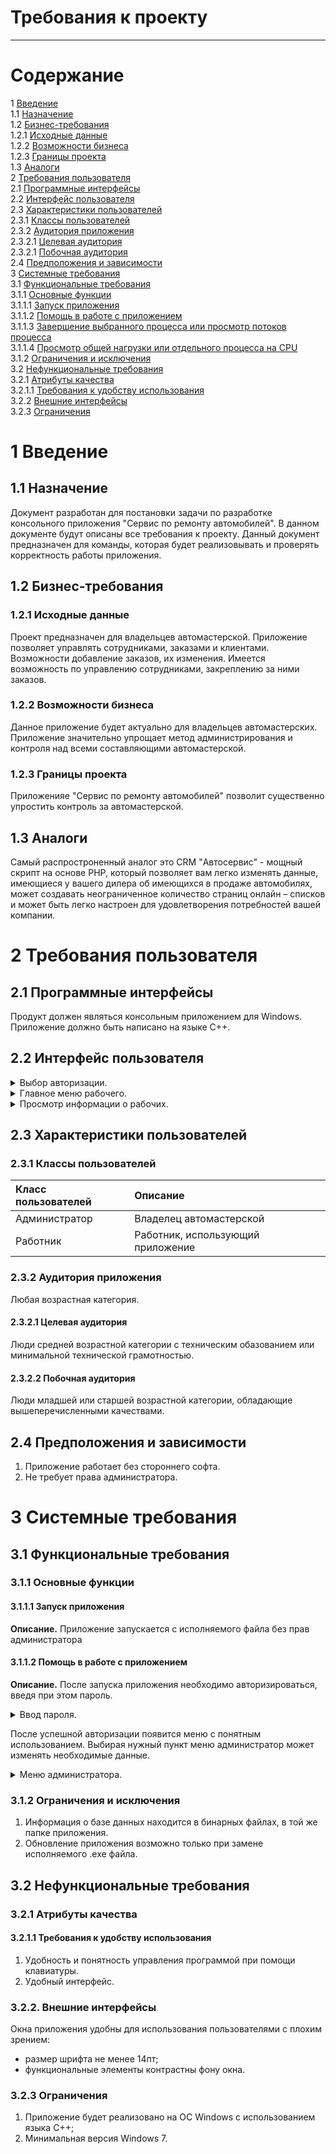 # Требования к проекту
---

# Содержание
1 [Введение](#intro)  
1.1 [Назначение](#appointment)  
1.2 [Бизнес-требования](#business_requirements)  
1.2.1 [Исходные данные](#initial_data)  
1.2.2 [Возможности бизнеса](#business_opportunities)  
1.2.3 [Границы проекта](#project_boundary)  
1.3 [Аналоги](#analogues)  
2 [Требования пользователя](#user_requirements)  
2.1 [Программные интерфейсы](#software_interfaces)  
2.2 [Интерфейс пользователя](#user_interface)  
2.3 [Характеристики пользователей](#user_specifications)  
2.3.1 [Классы пользователей](#user_classes)  
2.3.2 [Аудитория приложения](#application_audience)  
2.3.2.1 [Целевая аудитория](#target_audience)  
2.3.2.1 [Побочная аудитория](#collateral_audience)  
2.4 [Предположения и зависимости](#assumptions_and_dependencies)  
3 [Системные требования](#system_requirements)  
3.1 [Функциональные требования](#functional_requirements)  
3.1.1 [Основные функции](#main_functions)  
3.1.1.1 [Запуск приложения](#user_logon_to_the_application)  
3.1.1.2 [Помощь в работе с приложением](#setting_up_the_profile_of_the_active_user)  
3.1.1.3 [Завершение выбранного процесса или просмотр потоков процесса](#download_news)  
3.1.1.4 [Просмотр общей нагрузки или отдельного процесса на CPU](#view_information_about_an_individual_newsletter)  
3.1.2 [Ограничения и исключения](#restrictions_and_exclusions)  
3.2 [Нефункциональные требования](#non-functional_requirements)  
3.2.1 [Атрибуты качества](#quality_attributes)  
3.2.1.1 [Требования к удобству использования](#requirements_for_ease_of_use)   
3.2.2 [Внешние интерфейсы](#external_interfaces)  
3.2.3 [Ограничения](#restrictions)

<a name="intro"/>

# 1 Введение

<a name="appointment"/>

## 1.1 Назначение
Документ разработан для постановки задачи по разработке консольного приложения "Сервис по ремонту автомобилей". В данном документе будут описаны все требования к проекту. Данный документ предназначен для команды, которая будет реализовывать и проверять корректность работы приложения.

<a name="business_requirements"/>

## 1.2 Бизнес-требования

<a name="initial_data"/>

### 1.2.1 Исходные данные
Проект предназначен для владельцев автомастерской. Приложение позволяет управлять сотрудниками, заказами и клиентами. Возможности добавление заказов, их изменения. Имеется возможность по управлению сотрудниками, закреплению за ними заказов.

<a name="business_opportunities"/>

### 1.2.2 Возможности бизнеса
Данное приложение будет актуально для владельцев автомастерских. Приложение значительно упрощает метод администрирования и контроля над всеми составляющими автомастерской. 

<a name="project_boundary"/>

### 1.2.3 Границы проекта
Приложенияе "Сервис по ремонту автомобилей" позволит существенно упростить контроль за автомастерской.

<a name="analogues"/>

## 1.3 Аналоги
Самый распростроненный аналог это CRM "Автосервис" - мощный скрипт на основе PHP, который позволяет вам легко изменять данные, имеющиеся у вашего дилера об имеющихся в продаже автомобилях, может создавать неограниченное количество страниц онлайн – списков и может быть легко настроен для удовлетворения потребностей вашей компании. 

<a name="user_requirements"/>

# 2 Требования пользователя

<a name="software_interfaces"/>

## 2.1 Программные интерфейсы
Продукт должен являться консольным приложением для Windows. Приложение должно быть написано на языке С++.

<a name="user_interface"/>

## 2.2 Интерфейс пользователя

<details>
<summary>Выбор авторизации.</summary>
 
![Авторизация](https://user-images.githubusercontent.com/71733287/205040168-4a8a53c9-e20f-447c-a9dd-8d1cf3f4febb.png)


</details>

<details>
<summary>Главное меню рабочего.</summary>
 
![image](https://user-images.githubusercontent.com/71733287/205040432-0fed6c8c-40a2-4cad-b4c7-32536cb670e0.png)

</details>

<details>
<summary>Просмотр информации о рабочих.</summary>
 
![Screenshot_7](https://user-images.githubusercontent.com/71733287/205041081-3f6ce147-09cd-4aee-908b-446330e70c91.png)


</details>
<a name="user_specifications"/>

## 2.3 Характеристики пользователей

<a name="user_classes"/>

### 2.3.1 Классы пользователей

| Класс пользователей | Описание |
|:---|:---|
| Администратор | Владелец автомастерской |
| Работник | Работник, использующий приложение |

<a name="application_audience"/>

### 2.3.2 Аудитория приложения

Любая возрастная категория.

<a name="target_audience"/>

#### 2.3.2.1 Целевая аудитория

Люди средней возрастной категории с техническим обазованием или минимальной технической грамотностью.

<a name="collateral_audience"/>

#### 2.3.2.2 Побочная аудитория

Люди младшей или старшей возрастной категории, обладающие вышеперечисленными качествами.

<a name="assumptions_and_dependencies"/>

## 2.4 Предположения и зависимости

1. Приложение работает без стороннего софта.
2. Не требует права администратора.

<a name="system_requirements"/>

# 3 Системные требования

<a name="functional_requirements"/>

## 3.1 Функциональные требования

<a name="main_functions"/>

### 3.1.1 Основные функции

<a name="user_logon_to_the_application"/>

#### 3.1.1.1 Запуск приложения

**Описание.** Приложение запускается с исполняемого файла без прав администратора

<a name="setting_up_the_profile_of_the_active_user"/>

#### 3.1.1.2 Помощь в работе с приложением

**Описание.** После запуска приложения необходимо авторизироваться, введя при этом пароль.

<details>
<summary>Ввод пароля.</summary>
 
![Screenshot_8](https://user-images.githubusercontent.com/71733287/205041878-61303e10-2487-4b6f-bb45-8aebf4d054b8.png)

</details>

После успешной авторизации появится меню с понятным использованием. Выбирая нужный пункт меню администратор может изменять необходимые данные.
<details>
<summary>Меню администратора.</summary>
 
![Screenshot_9](https://user-images.githubusercontent.com/71733287/205042389-19920038-0d34-4fae-b8e4-b573a3e6dcea.png)

</details>

<a name="restrictions_and_exclusions"/>

### 3.1.2 Ограничения и исключения

1. Информация о базе данных находится в бинарных файлах, в той же папке приложения.
2. Обновление приложения возможно только при замене исполняемого .exe файла.

<a name="non-functional_requirements"/>

## 3.2 Нефункциональные требования

<a name="quality_attributes"/>

### 3.2.1 Атрибуты качества

<a name="requirements_for_ease_of_use"/>

#### 3.2.1.1 Требования к удобству использования

1. Удобность и понятность управления программой при помощи клавиатуры.
2. Удобный интерфейс.

<a name="external_interfaces"/>

### 3.2.2. Внешние интерфейсы

Окна приложения удобны для использования пользователями с плохим зрением:
  * размер шрифта не менее 14пт;
  * функциональные элементы контрастны фону окна.

<a name="restrictions"/>

### 3.2.3 Ограничения

1. Приложение будет реализовано на ОС Windows с использованием языка С++;
2. Минимальная версия Windows 7.
